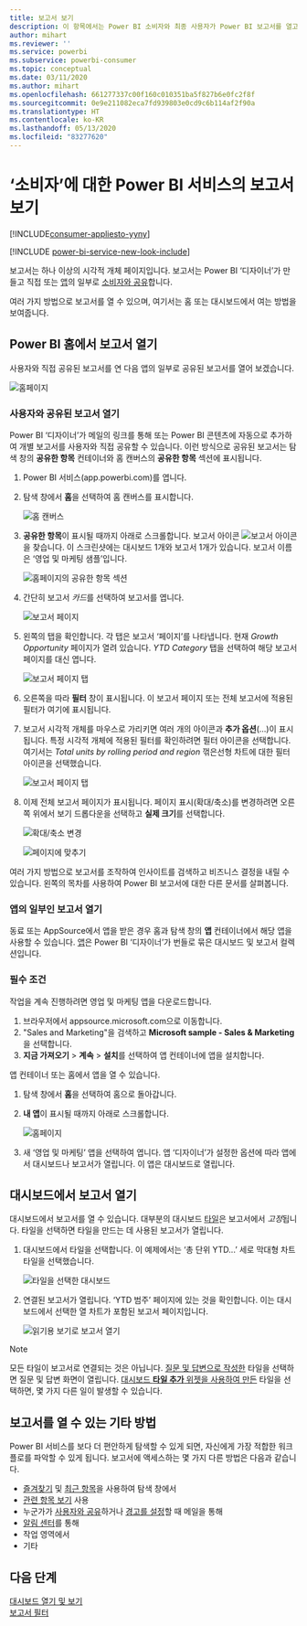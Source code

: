 ```yaml
---
title: 보고서 보기
description: 이 항목에서는 Power BI 소비자와 최종 사용자가 Power BI 보고서를 열고 보아야 하는 내용을 표시합니다.
author: mihart
ms.reviewer: ''
ms.service: powerbi
ms.subservice: powerbi-consumer
ms.topic: conceptual
ms.date: 03/11/2020
ms.author: mihart
ms.openlocfilehash: 661277337c00f160c010351ba5f827b6e0fc2f8f
ms.sourcegitcommit: 0e9e211082eca7fd939803e0cd9c6b114af2f90a
ms.translationtype: HT
ms.contentlocale: ko-KR
ms.lasthandoff: 05/13/2020
ms.locfileid: "83277620"
---
```

# <a name="view-a-report-in-the-power-bi-service-for-consumers"></a>‘소비자’에 대한 Power BI 서비스의 보고서 보기 

[!INCLUDE[consumer-appliesto-yyny](../includes/consumer-appliesto-yyny.md)]

[!INCLUDE [power-bi-service-new-look-include](../includes/power-bi-service-new-look-include.md)]

보고서는 하나 이상의 시각적 개체 페이지입니다. 보고서는 Power BI ‘디자이너’가 만들고 직접 또는 [앱](end-user-apps.md)의 일부로 [소비자와 공유](end-user-shared-with-me.md)합니다.   

여러 가지 방법으로 보고서를 열 수 있으며, 여기서는 홈 또는 대시보드에서 여는 방법을 보여줍니다. 

<!-- add art-->


## <a name="open-a-report-from-power-bi-home"></a>Power BI 홈에서 보고서 열기
사용자와 직접 공유된 보고서를 연 다음 앱의 일부로 공유된 보고서를 열어 보겠습니다.

   ![홈페이지](./media/end-user-report-open/power-bi-home-canvas.png)

### <a name="open-a-report-that-has-been-shared-with-you"></a>사용자와 공유된 보고서 열기
Power BI ‘디자이너’가 메일의 링크를 통해 또는 Power BI 콘텐츠에 자동으로 추가하여 개별 보고서를 사용자와 직접 공유할 수 있습니다.  이런 방식으로 공유된 보고서는 탐색 창의 **공유한 항목** 컨테이너와 홈 캔버스의 **공유한 항목** 섹션에 표시됩니다.

1. Power BI 서비스(app.powerbi.com)를 엽니다.

2. 탐색 창에서 **홈**을 선택하여 홈 캔버스를 표시합니다.  

   ![홈 캔버스](./media/end-user-report-open/power-bi-select-home-new.png)
   
3. **공유한 항목**이 표시될 때까지 아래로 스크롤합니다. 보고서 아이콘 ![보고서 아이콘](./media/end-user-report-open/power-bi-report-icon.png)을 찾습니다. 이 스크린샷에는 대시보드 1개와 보고서 1개가 있습니다. 보고서 이름은 ‘영업 및 마케팅 샘플’입니다.  
   
   ![홈페이지의 공유한 항목 섹션](./media/end-user-report-open/power-bi-shared-new.png)

4. 간단히 보고서 *카드*를 선택하여 보고서를 엽니다.

   ![보고서 페이지](./media/end-user-report-open/power-bi-open.png)

5. 왼쪽의 탭을 확인합니다.  각 탭은 보고서 ‘페이지’를 나타냅니다.  현재 *Growth Opportunity* 페이지가 열려 있습니다. *YTD Category* 탭을 선택하여 해당 보고서 페이지를 대신 엽니다. 

   ![보고서 페이지 탭](./media/end-user-report-open/power-bi-ytd.png)

6. 오른쪽을 따라 **필터** 창이 표시됩니다. 이 보고서 페이지 또는 전체 보고서에 적용된 필터가 여기에 표시됩니다.

7. 보고서 시각적 개체를 마우스로 가리키면 여러 개의 아이콘과 **추가 옵션**(...)이 표시됩니다. 특정 시각적 개체에 적용된 필터를 확인하려면 필터 아이콘을 선택합니다. 여기서는 *Total units by rolling period and region* 꺾은선형 차트에 대한 필터 아이콘을 선택했습니다.

   ![보고서 페이지 탭](./media/end-user-report-open/power-bi-visual-filters.png)

6. 이제 전체 보고서 페이지가 표시됩니다. 페이지 표시(확대/축소)를 변경하려면 오른쪽 위에서 보기 드롭다운을 선택하고 **실제 크기**를 선택합니다.

   ![확대/축소 변경](./media/end-user-report-open/power-bi-fit-new.png)

   ![페이지에 맞추기](./media/end-user-report-open/power-bi-actual.png)

여러 가지 방법으로 보고서를 조작하여 인사이트를 검색하고 비즈니스 결정을 내릴 수 있습니다.  왼쪽의 목차를 사용하여 Power BI 보고서에 대한 다른 문서를 살펴봅니다. 

### <a name="open-a-report-that-is-part-of-an-app"></a>앱의 일부인 보고서 열기
동료 또는 AppSource에서 앱을 받은 경우 홈과 탐색 창의 **앱** 컨테이너에서 해당 앱을 사용할 수 있습니다. [앱](end-user-apps.md)은 Power BI ‘디자이너’가 번들로 묶은 대시보드 및 보고서 컬렉션입니다. 

### <a name="prerequisites"></a>필수 조건
작업을 계속 진행하려면 영업 및 마케팅 앱을 다운로드합니다.
1. 브라우저에서 appsource.microsoft.com으로 이동합니다.
1. "Sales and Marketing"을 검색하고 **Microsoft sample - Sales & Marketing**을 선택합니다.
1. **지금 가져오기** > **계속** > **설치**를 선택하여 앱 컨테이너에 앱을 설치합니다. 

앱 컨테이너 또는 홈에서 앱을 열 수 있습니다.
1. 탐색 창에서 **홈**을 선택하여 홈으로 돌아갑니다.

7. **내 앱**이 표시될 때까지 아래로 스크롤합니다.

   ![홈페이지](./media/end-user-report-open/power-bi-app.png)

8. 새 ‘영업 및 마케팅’ 앱을 선택하여 엽니다.  앱 ‘디자이너’가 설정한 옵션에 따라 앱에서 대시보드나 보고서가 열립니다.  이 앱은 대시보드로 열립니다.  


## <a name="open-a-report-from-a-dashboard"></a>대시보드에서 보고서 열기
대시보드에서 보고서를 열 수 있습니다. 대부분의 대시보드 [타일](end-user-tiles.md)은 보고서에서 *고정*됩니다. 타일을 선택하면 타일을 만드는 데 사용된 보고서가 열립니다. 

1. 대시보드에서 타일을 선택합니다. 이 예제에서는 ‘총 단위 YTD...’ 세로 막대형 차트 타일을 선택했습니다. 

    ![타일을 선택한 대시보드](./media/end-user-report-open/power-bi-dashboard.png)

2.  연결된 보고서가 열립니다. ‘YTD 범주’ 페이지에 있는 것을 확인합니다.  이는 대시보드에서 선택한 열 차트가 포함된 보고서 페이지입니다.

    ![읽기용 보기로 보고서 열기](./media/end-user-report-open/power-bi-report-tabs.png)

> [!NOTE]
> 모든 타일이 보고서로 연결되는 것은 아닙니다. [질문 및 답변으로 작성한](end-user-q-and-a.md) 타일을 선택하면 질문 및 답변 화면이 열립니다. [대시보드 **타일 추가** 위젯을 사용하여 만든](../create-reports/service-dashboard-add-widget.md) 타일을 선택하면, 몇 가지 다른 일이 발생할 수 있습니다.  


##  <a name="still-more-ways-to-open-a-report"></a>보고서를 열 수 있는 기타 방법
Power BI 서비스를 보다 더 편안하게 탐색할 수 있게 되면, 자신에게 가장 적합한 워크플로를 파악할 수 있게 됩니다. 보고서에 액세스하는 몇 가지 다른 방법은 다음과 같습니다.
- [즐겨찾기](end-user-favorite.md) 및 [최근 항목](end-user-recent.md)을 사용하여 탐색 창에서    
- [관련 항목 보기](end-user-related.md) 사용    
- 누군가가 [사용자와 공유](../collaborate-share/service-share-reports.md)하거나 [경고를 설정](end-user-alerts.md)할 때 메일을 통해    
- [알림 센터](end-user-notification-center.md)를 통해    
- 작업 영역에서
- 기타

## <a name="next-steps"></a>다음 단계
[대시보드 열기 및 보기](end-user-dashboard-open.md)    
[보고서 필터](end-user-report-filter.md)

